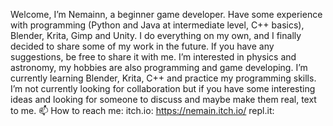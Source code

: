 Welcome, I’m Nemainn, a beginner game developer. Have some experience with programming (Python and Java at intermediate level, C++ basics), Blender, Krita, Gimp and Unity. I do everything on my own, and I finally decided to share some of my work in the future. If you have any suggestions, be free to share it with me. I’m interested in physics and astronomy, my hobbies are also programming and game developing. I’m currently learning Blender, Krita, C++ and practice my programming skills. 
I’m not currently looking for collaboration but if you have some interesting ideas and looking for someone to discuss and maybe make them real, text to me.
📫 How to reach me:
  itch.io: https://nemain.itch.io/
  repl.it:

